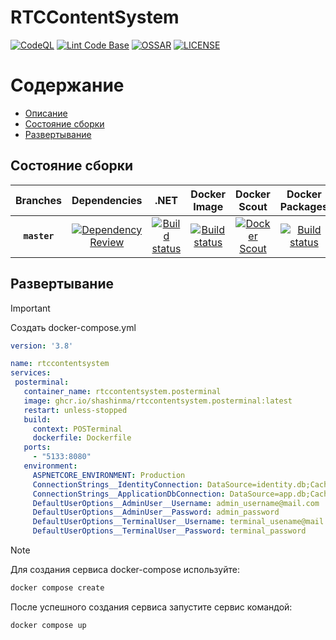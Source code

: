# RTCContentSystem

[![CodeQL](https://github.com/shashinma/RTCContentSystem/actions/workflows/codeql.yml/badge.svg)](https://github.com/shashinma/RTCContentSystem/actions/workflows/codeql.yml)
[![Lint Code Base](https://github.com/shashinma/RTCContentSystem/actions/workflows/super-linter.yml/badge.svg)](https://github.com/shashinma/RTCContentSystem/actions/workflows/super-linter.yml)
[![OSSAR](https://github.com/shashinma/RTCContentSystem/actions/workflows/ossar.yml/badge.svg)](https://github.com/shashinma/RTCContentSystem/actions/workflows/ossar.yml)
[![LICENSE](https://img.shields.io/github/license/shashinma/RTCContentSystem.svg)](LICENSE)

Содержание
=================
* [Описание](#RTCContentSystem)
* [Состояние сборки](#Состояние-сборки)
* [Развертывание](#Развертывание)


## Состояние сборки

| Branches | Dependencies | .NET | Docker Image  | Docker Scout | Docker Packages | 
|:--------:|:------------:|:----:|:-------------:|:---------------:|:---------------:|
|  **`master`**  | [![Dependency Review](https://github.com/shashinma/RTCContentSystem/actions/workflows/dependency-review.yml/badge.svg)](https://github.com/shashinma/RTCContentSystem/actions/workflows/dependency-review.yml) | [![Build status](https://github.com/shashinma/RTCContentSystem/actions/workflows/dotnet.yml/badge.svg)](https://github.com/shashinma/RTCContentSystem/actions/workflows/dotnet.yml) | [![Build status](https://github.com/shashinma/RTCContentSystem/actions/workflows/docker-image.yml/badge.svg)](https://github.com/shashinma/RTCContentSystem/actions/workflows/docker-image.yml) | [![Docker Scout](https://github.com/shashinma/RTCContentSystem/actions/workflows/docker-scout.yml/badge.svg?branch=master)](https://github.com/shashinma/RTCContentSystem/actions/workflows/docker-scout.yml) | [![Build status](https://github.com/shashinma/RTCContentSystem/actions/workflows/docker-publish.yml/badge.svg)](https://github.com/shashinma/RTCContentSystem/actions/workflows/docker-publish.yml) |


## Развертывание
> [!IMPORTANT]  
> Создать docker-compose.yml
> ```yml
> version: '3.8'
>
> name: rtccontentsystem
> services:
>  posterminal:
>    container_name: rtccontentsystem.posterminal
>    image: ghcr.io/shashinma/rtccontentsystem.posterminal:latest
>    restart: unless-stopped
>    build:
>      context: POSTerminal
>      dockerfile: Dockerfile
>    ports:
>      - "5133:8080"
>    environment:
>      ASPNETCORE_ENVIRONMENT: Production
>      ConnectionStrings__IdentityConnection: DataSource=identity.db;Cache=Shared
>      ConnectionStrings__ApplicationDbConnection: DataSource=app.db;Cache=Shared
>      DefaultUserOptions__AdminUser__Username: admin_username@mail.com
>      DefaultUserOptions__AdminUser__Password: admin_password
>      DefaultUserOptions__TerminalUser__Username: terminal_usename@mail.com
>      DefaultUserOptions__TerminalUser__Password: terminal_password
> ```

> [!NOTE]
> Для создания сервиса docker-compose используйте:
> ```sh
> docker compose create
> ```
> После успешного создания сервиса запустите сервис командой:
> ```sh
> docker compose up
> ```
